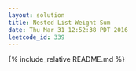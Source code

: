 ```yaml
---
layout: solution
title: Nested List Weight Sum
date: Thu Mar 31 12:52:38 PDT 2016
leetcode_id: 339
---
```

{% include_relative README.md %}
